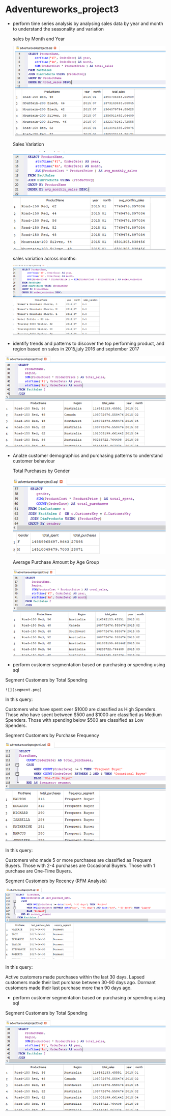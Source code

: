 # Adventureworks_project3

- perform time series analysis by analysing sales data by year and month to understand the seasonality and variation
  
   sales by Month and Year

  ![](salesbymonth.png)
  
   Sales Variation

   ![](salesvarition.png)

   sales variation across months:

   ![](varitionaccrossmonth.png)


- identify trends and patterns to discover the top performing  product, and region based on sales in 2015,july 2016 and september 2017

 ![](region.png)


 - Analze customer demographics and purchasing patterns to understand customer behaviour
   

   Total Purchases by Gender

   
   ![](gender.png)


    Average Purchase Amount by Age Group


    ![](region.png)


-  perform customer segmentation based on purchasing or spending using sql

  
  Segment Customers by Total Spending

    ![](segment.png)

  
  In this query:

 Customers who have spent over $1000 are classified as High Spenders.
 Those who have spent between $500 and $1000 are classified as Medium Spenders.
 Those with spending below $500 are classified as Low Spenders.

 Segment Customers by Purchase Frequency
  

   ![](freesegment.png)


  In this query:

 Customers who made 5 or more purchases are classified as Frequent Buyers.
 Those with 2-4 purchases are Occasional Buyers.
 Those with 1 purchase are One-Time Buyers.
 

 Segment Customers by Recency (RFM Analysis)


  ![](segmentfree.png)

  In this query:

 Active customers made purchases within the last 30 days.
 Lapsed customers made their last purchase between 30-90 days ago.
 Dormant customers made their last purchase more than 90 days ago.

-  perform customer segmentation based on purchasing or spending using sql

  
  Segment Customers by Total Spending

  ![](region.png)
